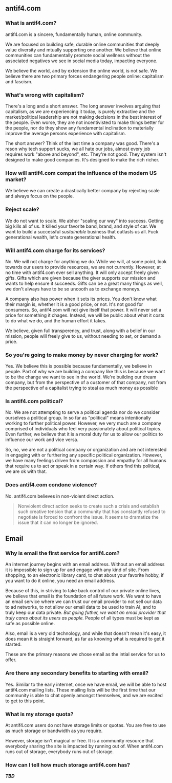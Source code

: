 ---
---

## antif4.com 

### What is antif4.com? 

antif4.com is a sincere, fundamentally human, online community. 

We are focused on building safe, durable online communities that deeply value diversity and mtually supporting one another. We believe that online communities can fundamentally promote social wellness without the associated negatives we see in social media today, impacting everyone. 

We believe the world, and by extension the online world, is not safe. We believe there are two primary forces endangering people online: capitalism and fascism.  

### What's wrong with capitalism? 

There's a long and a short answer. The long answer involves arguing that capitalism, as we are experiencing it today, is purely extractive and the market/political leadership are not making decisions in the best interest of the people. Even worse, they are not incentivisted to make things better for the people, nor do they show any fundamental inclination to materially improve the average persons experience with capitalism. 

The short answer? Think of the last time a company was good. There's a reson why tech support sucks, we all hate our jobs, almost every job requires work "above and beyond", etc. They're not good. They system isn't designed to make good companies. It's designed to make the rich richer. 

### How will antif4.com compat the influence of the modern US market? 

We believe we can create a drastically better company by rejecting scale and always focus on the people. 

### Reject scale? 

We do not want to scale. We abhor "scaling our way" into success. Getting big kills all of us. It killed your favorite band, brand, and style of car. We want to build a successful _sustainable_ business that outlasts us all. Fuck generational wealth, let's create generational health. 

### Will antif4.com charge for its services? 

No. We will not charge for anything we do. While we will, at some point, look towards our users to provide resources, we are not currently. However, at no time with antif4.com ever sell anything. It will only accept freely given gifts. Gifts which are given because the giver supports our mission and wants to help ensure it succeeds. Gifts can be a great many things as well, we don't always have to be so uncooth as to exchange moneys. 

A company also has power when it sets its prices. You don't know what their margin is, whether it is a good price, or not. It's not good for consumers. So, antif4.com will not give itself that power. It will never set a price for something it chages. Instead, we will be public about what it costs to do what we do, and the human effort it takes. 

We believe, given full transperency, and trust, along with a belief in our mission, people will freely give to us, without needing to set, or demand a price. 

### So you're going to make money by never charging for work? 

Yes. We believe this is possible because fundamentally, we believe in people. Part of why we are building a company like this is because we want to be the change we want to see in the world. We're building our dream company, but from the perspective of a customer of that company, not from the perspective of a capitalist trying to steal as much money as possible

### Is antif4.com political? 

No. We are not attempting to serve a political agenda nor do we consider ourselves a political group. In so far as "political" means intentionally working to further political power. 
However, we very much are a company comprised of individuals who feel very passionately about political topics. Even further, we believe that it is a moral duty for us to allow our politics to influence our work and vice versa. 

So, no, we are not a political company or organization and are not interested in engaging with or furthering any specific political organization. However, we have many feelings driven from compassion and empathy for all humans that require us to act or speak in a certain way. If others find this political, we are ok with that. 

### Does antif4.com condone violence? 

No. antif4.com believes in non-violent direct action. 

> Nonviolent direct action seeks to create such a crisis and establish such creative tension that a community that has constantly refused to negotiate is forced to confront the issue. It seems to dramatize the issue that it can no longer be ignored. 

## Email

### Why is email the first service for antif4.com?

An internet journey begins with an email address. Without an email address it is impossible to sign up for and engage with any kind of site. From shopping, to an electronic library card, to chat about your favorite hobby, if you want to do it online, you need an email address. 

Because of this, in striving to take back control of our private online lives, we believe that email is the foundation of all future work. We want to have an email service where we can trust our email provider to not sell our data to ad networks, to not allow our email data to be used to train AI, and to truly keep our data private. *But going futher, we want an email provider that truly cares about its users as people.* People of all types must be kept as safe as possible online.

Also, email is a very old technology, and while that doesn't mean it's easy, it does mean it is straight forward, as far as knowing what is required to get it started. 

These are the primary reasons we chose email as the intial service for us to offer. 

### Are there any secondary benefits to starting with email? 

Yes. Similar to the early internet, once we have email, we will be able to host antif4.com mailing lists. These mailing lists will be the first time that our community is able to chat openly amongst themselves, and we are excited to get to this point. 

### What is my storage quota?

At antif4.com users do not have storage limits or quotas. You are free to use as much storage or bandwidth as you require.

However, storage isn't magical or free. It is a community resource that everybody sharing the site is impacted by running out of. When antif4.com runs out of storage, everybody runs out of storage.

### How can I tell how much storage antif4.com has? 

***TBD***
